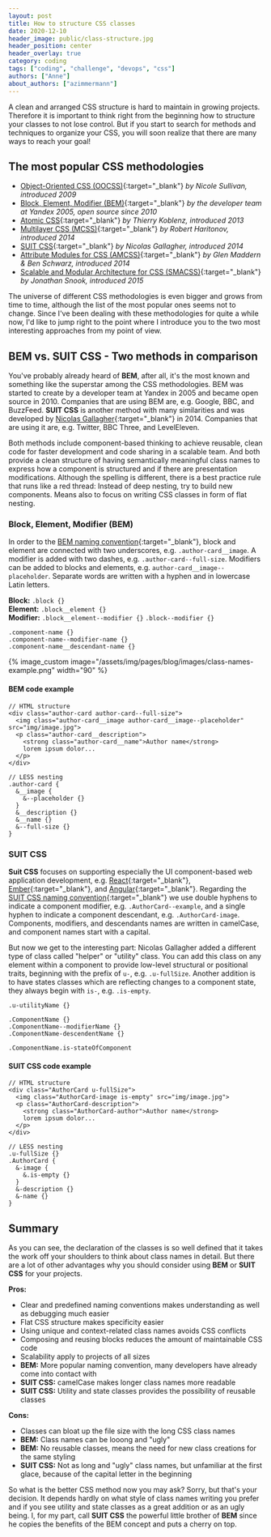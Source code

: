 ```yaml
---
layout: post
title: How to structure CSS classes
date: 2020-12-10
header_image: public/class-structure.jpg
header_position: center
header_overlay: true
category: coding
tags: ["coding", "challenge", "devops", "css"]
authors: ["Anne"]
about_authors: ["azimmermann"]
---
```


A clean and arranged CSS structure is hard to maintain in growing projects.
Therefore it is important to think right from the beginning how to structure your classes to not lose control.
But if you start to search for methods and techniques to organize your CSS, you will soon realize that there are many ways to reach your goal!

## The most popular CSS methodologies

* [Object-Oriented CSS (OOCSS)](https://de.slideshare.net/stubbornella/object-oriented-css){:target="_blank"} _by Nicole Sullivan, introduced 2009_ 
* [Block, Element, Modifier (BEM)](https://en.bem.info/){:target="_blank"} _by the developer team at Yandex 2005, open source since 2010_
* [Atomic CSS](https://acss.io/){:target="_blank"} _by Thierry Koblenz, introduced 2013_
* [Multilayer CSS (MCSS)](https://operatino.github.io/MCSS/en/){:target="_blank"} _by Robert Haritonov, introduced 2014_
* [SUIT CSS](http://suitcss.github.io/){:target="_blank"} _by Nicolas Gallagher, introduced 2014_
* [Attribute Modules for CSS (AMCSS)](https://amcss.github.io/){:target="_blank"} _by Glen Maddern & Ben Schwarz, introduced 2014_
* [Scalable and Modular Architecture for CSS (SMACSS)](http://smacss.com/){:target="_blank"} _by Jonathan Snook, introduced 2015_

The universe of different CSS methodologies is even bigger and grows from time to time, although the list of the most popular ones seems not to change.
Since I've been dealing with these methodologies for quite a while now, I'd like to jump right to the point where I introduce you to the two most interesting approaches from my point of view.

## BEM vs. SUIT CSS - Two methods in comparison

You've probably already heard of **BEM**, after all, it's the most known and something like the superstar among the CSS methodologies.
BEM was started to create by a developer team at Yandex in 2005 and became open source in 2010.
Companies that are using BEM are, e.g. Google, BBC, and BuzzFeed. 
**SUIT CSS** is another method with many similarities and was developed by [Nicolas Gallagher](https://mobile.twitter.com/necolas){:target="_blank"} in 2014.
Companies that are using it are, e.g. Twitter, BBC Three, and LevelEleven.

Both methods include component-based thinking to achieve reusable, clean code for faster development and code sharing in a scalable team.
And both provide a clean structure of having semantically meaningful class names to express how a component is structured and if there are presentation modifications.
Although the spelling is different, there is a best practice rule that runs like a red thread: Instead of deep nesting, try to build new components.
Means also to focus on writing CSS classes in form of flat nesting.

### Block, Element, Modifier (BEM)

In order to the [BEM naming convention](https://en.bem.info/methodology/naming-convention/#two-dashes-style){:target="_blank"}, block and element are connected with two underscores, e.g. `.author-card__image`.
A modifier is added with two dashes, e.g. `.author-card--full-size`.
Modifiers can be added to blocks and elements, e.g. `author-card__image--placeholder`.
Separate words are written with a hyphen and in lowercase Latin letters.

**Block:**      `.block {}` <br>
**Element:**    `.block__element {}` <br>
**Modifier:**   `.block__element--modifier {}` `.block--modifier {}` <br>

```
.component-name {}
.component-name--modifier-name {}
.component-name__descendant-name {}
```

{% image_custom image="/assets/img/pages/blog/images/class-names-example.png" width="90" %}

#### BEM code example
```
// HTML structure
<div class="author-card author-card--full-size">
  <img class="author-card__image author-card__image--placeholder" src="img/image.jpg">
  <p class="author-card__description">
    <strong class="author-card__name">Author name</strong> 
    lorem ipsum dolor...
  </p>
</div>

// LESS nesting
.author-card {
  &__image {
    &--placeholder {}
  }
  &__description {}
  &__name {}
  &--full-size {}
}
```


### SUIT CSS

**Suit CSS** focuses on supporting especially the UI component-based web application development, e.g. [React](https://reactjs.org/){:target="_blank"}, [Ember](https://emberjs.com/){:target="_blank"}, and [Angular](https://angular.io/){:target="_blank"}.
Regarding the [SUIT CSS naming convention](https://github.com/suitcss/suit/blob/master/doc/naming-conventions.md){:target="_blank"} we use double hyphens to indicate a component modifier, e.g. `.AuthorCard--example`, and a single hyphen to indicate a component descendant, e.g. `.AuthorCard-image`.
Components, modifiers, and descendants names are written in camelCase, and component names start with a capital.

But now we get to the interesting part: Nicolas Gallagher added a different type of class called "helper" or "utility" class.
You can add this class on any element within a component to provide low-level structural or positional traits, beginning with the prefix of `u-`, e.g. `.u-fullSize`.
Another addition is to have states classes which are reflecting changes to a component state, they always begin with `is-`, e.g. `.is-empty`.

```
.u-utilityName {}

.ComponentName {}
.ComponentName--modifierName {}
.ComponentName-descendentName {}

.ComponentName.is-stateOfComponent
```

#### SUIT CSS code example
```
// HTML structure
<div class="AuthorCard u-fullSize">
  <img class="AuthorCard-image is-empty" src="img/image.jpg">
  <p class="AuthorCard-description">
    <strong class="AuthorCard-author">Author name</strong> 
    lorem ipsum dolor...
  </p>
</div>

// LESS nesting
.u-fullSize {}
.AuthorCard {
  &-image {
    &.is-empty {}
  }
  &-description {}
  &-name {}
}
```


## Summary

As you can see, the declaration of the classes is so well defined that it takes the work off your shoulders to think about class names in detail.
But there are a lot of other advantages why you should consider using **BEM** or **SUIT CSS** for your projects.

**Pros:**
* Clear and predefined naming conventions makes understanding as well as debugging much easier
* Flat CSS structure makes specificity easier
* Using unique and context-related class names avoids CSS conflicts
* Composing and reusing blocks reduces the amount of maintainable CSS code
* Scalability apply to projects of all sizes
* **BEM:** More popular naming convention, many developers have already come into contact with
* **SUIT CSS:** camelCase makes longer class names more readable
* **SUIT CSS:** Utility and state classes provides the possibility of reusable classes

**Cons:**
* Classes can bloat up the file size with the long CSS class names
* **BEM:** Class names can be looong and "ugly"
* **BEM:** No reusable classes, means the need for new class creations for the same styling
* **SUIT CSS:** Not as long and "ugly" class names, but unfamiliar at the first glace, because of the capital letter in the beginning

So what is the better CSS method now you may ask? 
Sorry, but that's your decision.
It depends hardly on what style of class names writing you prefer and if you see utility and state classes as a great addition or as an ugly being.
I, for my part, call **SUIT CSS** the powerful little brother of **BEM** since he copies the benefits of the BEM concept and puts a cherry on top.